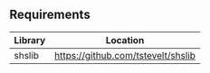 ## Requirements
Library | Location
--------|---------------------------------------
shslib |https://github.com/tstevelt/shslib
